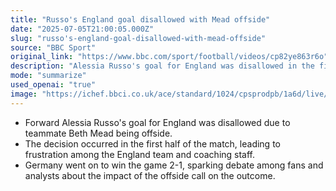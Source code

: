 ```yaml
---
title: "Russo's England goal disallowed with Mead offside"
date: "2025-07-05T21:00:05.000Z"
slug: "russo's-england-goal-disallowed-with-mead-offside"
source: "BBC Sport"
original_link: "https://www.bbc.com/sport/football/videos/cp82ye863r6o"
description: "Alessia Russo's goal for England was disallowed in the first half of the match against Germany due to her teammate Beth Mead being offside, causing frustration among the team and coaching staff. Despite the controversial decision, Germany ultimately won the game 2-1, leading to debate among fans and analysts about the impact of the offside call on the outcome of the match."
mode: "summarize"
used_openai: "true"
image: "https://ichef.bbci.co.uk/ace/standard/1024/cpsprodpb/1a6d/live/b9db4b50-59d8-11f0-9074-8989d8c97d87.jpg"
---
```


- Forward Alessia Russo's goal for England was disallowed due to teammate Beth Mead being offside.
- The decision occurred in the first half of the match, leading to frustration among the England team and coaching staff.
- Germany went on to win the game 2-1, sparking debate among fans and analysts about the impact of the offside call on the outcome.